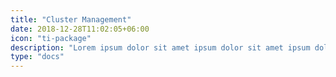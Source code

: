 ```yaml
---
title: "Cluster Management"
date: 2018-12-28T11:02:05+06:00
icon: "ti-package"
description: "Lorem ipsum dolor sit amet ipsum dolor sit amet ipsum dolor sit amet"
type: "docs"
---
```

